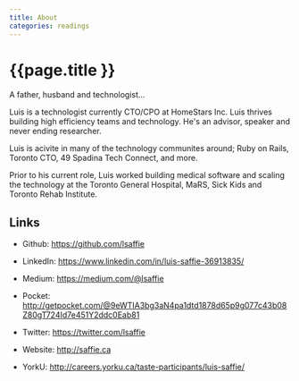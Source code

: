 ```yaml
---
title: About
categories: readings
---
```


# {{page.title }}

A father, husband and technologist...

Luis is a technologist currently CTO/CPO at HomeStars Inc. Luis thrives building high efficiency teams and technology. He's an advisor, speaker and never ending researcher.

Luis is acivite in many of the technology communites around; Ruby on Rails, Toronto CTO, 49 Spadina Tech Connect, and more.

Prior to his current role, Luis worked building medical software and scaling the technology at the Toronto General Hospital, MaRS, Sick Kids and Toronto Rehab Institute.

## Links

* Github: <https://github.com/lsaffie>

* LinkedIn: <https://www.linkedin.com/in/luis-saffie-36913835/>

* Medium: <https://medium.com/@lsaffie>

* Pocket: <http://getpocket.com/@9eWTIA3bg3aN4pa1dtd1878d65p9g077c43b08Z80gT724Id7e451Y2ddc0Eab81>

* Twitter: <https://twitter.com/lsaffie>

* Website: <http://saffie.ca>

* YorkU: <http://careers.yorku.ca/taste-participants/luis-saffie/>
